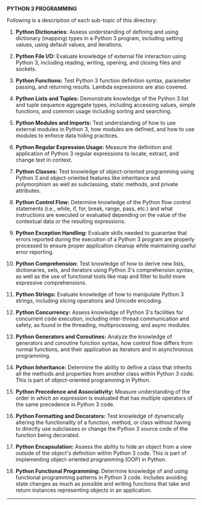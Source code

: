 **PYTHON 3 PROGRAMMING**


Following is a description of each sub-topic of this directory:

1. **Python Dictionaries:** Assess understanding of defining and using dictionary (mapping) types in a Python 3 program, including setting values, using default values, and iterations.

1. **Python File I/O:** Evaluate knowledge of external file interaction using Python 3, including reading, writing, opening, and closing files and sockets.

1. **Python Functions:** Test Python 3 function definition syntax, parameter passing, and returning results. Lambda expressions are also covered.

1. **Python Lists and Tuples:** Demonstrate knowledge of the Python 3 list and tuple sequence aggregate types, including accessing values, simple functions, and common usage including sorting and searching.

1. **Python Modules and Imports:** Test understanding of how to use external modules in Python 3, how modules are defined, and how to use modules to enforce data hiding practices.

1. **Python Regular Expression Usage:** Measure the definition and application of Python 3 regular expressions to locate, extract, and change text in context.

1. **Python Classes:** Test knowledge of object-oriented programming using Python 3 and object-oriented features like inheritance and polymorphism as well as subclassing, static methods, and private attributes.

1. **Python Control Flow:** Determine knowledge of the Python flow control statements (i.e., while, if, for, break, range, pass, etc.) and what instructions are executed or evaluated depending on the value of the contextual data or the resulting expressions.

1. **Python Exception Handling:** Evaluate skills needed to guarantee that errors reported during the execution of a Python 3 program are properly processed to ensure proper application cleanup while maintaining useful error reporting.

1. **Python Comprehension:** Test knowledge of how to derive new lists, dictionaries, sets, and iterators using Python 3's comprehension syntax, as well as the use of functional tools like map and filter to build more expressive comprehensions.

1. **Python Strings:** Evaluate knowledge of how to manipulate Python 3 strings, including slicing operations and Unicode encoding.

1. **Python Concurrency:** Assess knowledge of Python 3's facilities for concurrent code execution, including inter-thread communication and safety, as found in the threading, multiprocessing, and async modules.

1. **Python Generators and Coroutines:** Analyze the knowledge of generators and coroutine function syntax, how control flow differs from normal functions, and their application as iterators and in asynchronous programming.

1. **Python Inheritance:** Determine the ability to define a class that inherits all the methods and properties from another class within Python 3 code. This is part of object-oriented programming in Python.

1. **Python Precedence and Associativity:** Measure understanding of the order in which an expression is evaluated that has multiple operators of the same precedence in Python 3 code.

1. **Python Formatting and Decorators:** Test knowledge of dynamically altering the functionality of a function, method, or class without having to directly use subclasses or change the Python 3 source code of the function being decorated.

1. **Python Encapsulation:** Assess the ability to hide an object from a view outside of the object's definition within Python 3 code. This is part of implementing object-oriented programming (OOP) in Python.

1. **Python Functional Programming:** Determine knowledge of and using functional programming patterns in Python 3 code. Includes avoiding state changes as much as possible and writing functions that take and return instances representing objects in an application.

---
